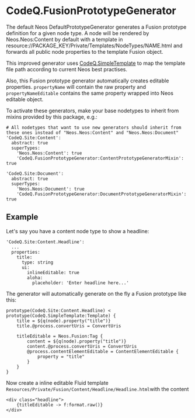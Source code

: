 # CodeQ.FusionPrototypeGenerator

The default Neos DefaultPrototypeGenerator generates a Fusion prototype definition for a given node type. A node will be rendered by Neos.Neos:Content by default with a template in resource://PACKAGE_KEY/Private/Templates/NodeTypes/NAME.html and forwards all public node properties to the template Fusion object.

This improved generator uses [CodeQ.SimpleTemplate](https://github.com/rolandschuetz/neos-simpletemplate) to map the template file path according to current Neos best practises. 

Also, this Fusion prototype generator automatically creates editable properties. `propertyName` will contain the raw property and `propertyNameEditable` contains the same property wrapped into Neos editable object.

To activate these generators, make your base nodetypes to inherit from mixins provided by this package, e.g.:

```
# All nodetypes that want to use new generators should inherit from these ones instead of "Neos.Neos:Content" and "Neos.Neos:Document"
'CodeQ.Site:Content':
  abstract: true
  superTypes:
    'Neos.Neos:Content': true
    'CodeQ.FusionPrototypeGenerator:ContentPrototypeGeneratorMixin': true

'CodeQ.Site:Document':
  abstract: true
  superTypes:
    'Neos.Neos:Document': true
    'CodeQ.FusionPrototypeGenerator:DocumentPrototypeGeneratorMixin': true
```

## Example

Let's say you have a content node type to show a headline:

```
'CodeQ.Site:Content.Headline':
  ...
  properties:
    title:
      type: string
      ui:
        inlineEditable: true
        aloha:
          placeholder: 'Enter headline here...'
```

The generator will automatically generate on the fly a Fusion prototype like this:

```
prototype(CodeQ.Site:Content.Headline) < prototype(CodeQ.SimpleTemplate:Template) {
	title = ${q(node).property("title")}
	title.@process.convertUris = ConvertUris

	titleEditable = Neos.Fusion:Tag {
		content = ${q(node).property("title")}
		content.@process.convertUris = ConvertUris
		@process.contentElementEditable = ContentElementEditable {
			property = "title"
		}
	}
}
```

Now create a inline editable Fluid template `Resources/Private/Fusion/Content/Headline/Headline.html`with the content

```
<div class="headline">
	{titleEditable -> f:format.raw()}
</div>
```
